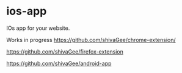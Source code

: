 ios-app
=======

IOs app for your website.

Works in progress
https://github.com/shivaGee/chrome-extension/

https://github.com/shivaGee/firefox-extension

https://github.com/shivaGee/android-app

